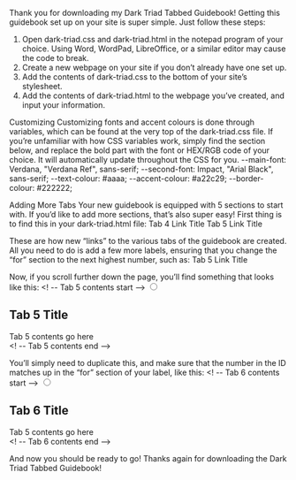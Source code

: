 Thank you for downloading my Dark Triad Tabbed Guidebook! Getting this guidebook set up on your site is super simple. Just follow these steps:
1. Open dark-triad.css and dark-triad.html in the notepad program of your choice. Using Word, WordPad, LibreOffice, or a similar editor may cause the code to break.
2. Create a new webpage on your site if you don’t already have one set up.
3. Add the contents of dark-triad.css to the bottom of your site’s stylesheet.
4. Add the contents of dark-triad.html to the webpage you’ve created, and input your information.

Customizing
Customizing fonts and accent colours is done through variables, which can be found at the very top of the dark-triad.css file. If you’re unfamiliar with how CSS variables work, simply find the section below, and replace the bold part with the font or HEX/RGB code of your choice. It will automatically update throughout the CSS for you.
  --main-font: Verdana, "Verdana Ref", sans-serif;
  --second-font: Impact, "Arial Black", sans-serif;
  --text-colour: #aaaa;
  --accent-colour: #a22c29;
  --border-colour: #222222;

Adding More Tabs
Your new guidebook is equipped with 5 sections to start with. If you’d like to add more sections, that’s also super easy! First thing is to find this in your dark-triad.html file:
    <label for='tab-4'>Tab 4 Link Title</label>
    <label for='tab-5'>Tab 5 Link Title</label>

These are how new “links” to the various tabs of the guidebook are created. All you need to do is add a few more labels, ensuring that you change the “for” section to the next highest number, such as:
    <label for='tab-6'>Tab 5 Link Title</label>

Now, if you scroll further down the page, you’ll find something that looks like this:
    <! -- Tab 5 contents start -->
    <input type='radio' name='tab-group' class='guide-radio' id='tab-5' />
    <div class='guide-content'>
      <h2>Tab 5 Title</h2>
      Tab 5 contents go here
    </div>
    <! -- Tab 5 contents end -->

You’ll simply need to duplicate this, and make sure that the number in the ID matches up in the “for” section of your label, like this:
    <! -- Tab 6 contents start -->
    <input type='radio' name='tab-group' class='guide-radio' id='tab-6' />
    <div class='guide-content'>
      <h2>Tab 6 Title</h2>
      Tab 5 contents go here
    </div>
    <! -- Tab 6 contents end -->

And now you should be ready to go! Thanks again for downloading the Dark Triad Tabbed Guidebook!
